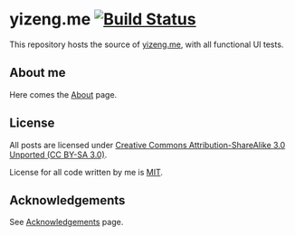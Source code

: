 # yizeng.me [![Build Status](https://travis-ci.org/yizeng/yizeng.me.png?branch=gh-pages)](https://travis-ci.org/yizeng/yizeng.me)

This repository hosts the source of [yizeng.me](http://yizeng.me), with all functional UI tests.

## About me

Here comes the [About](http://yizeng.me/about) page.

## License
All posts are licensed under [Creative Commons Attribution-ShareAlike 3.0 Unported (CC BY-SA 3.0)](http://creativecommons.org/licenses/by-sa/3.0/deed.en_GB).

License for all code written by me is [MIT](http://opensource.org/licenses/MIT).

## Acknowledgements
See [Acknowledgements](http://yizeng.me/about/acknowledgements/) page.

